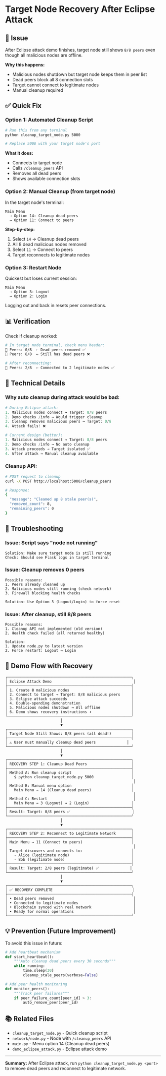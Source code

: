 # Target Node Recovery After Eclipse Attack

## 🐛 Issue

After Eclipse attack demo finishes, target node still shows `8/8 peers` even though all malicious nodes are offline.

**Why this happens:**
- Malicious nodes shutdown but target node keeps them in peer list
- Dead peers block all 8 connection slots
- Target cannot connect to legitimate nodes
- Manual cleanup required

## ✅ Quick Fix

### **Option 1: Automated Cleanup Script**

```bash
# Run this from any terminal
python cleanup_target_node.py 5000

# Replace 5000 with your target node's port
```

**What it does:**
- Connects to target node
- Calls `/cleanup_peers` API
- Removes all dead peers
- Shows available connection slots

### **Option 2: Manual Cleanup (from target node)**

In the target node's terminal:

```
Main Menu
  → Option 14: Cleanup dead peers
  → Option 11: Connect to peers
```

**Step-by-step:**
1. Select `14` → Cleanup dead peers
2. All 8 dead malicious nodes removed
3. Select `11` → Connect to peers
4. Target reconnects to legitimate nodes

### **Option 3: Restart Node**

Quickest but loses current session:

```
Main Menu
  → Option 3: Logout
  → Option 2: Login
```

Logging out and back in resets peer connections.

## 📊 Verification

Check if cleanup worked:

```bash
# In target node terminal, check menu header:
👥 Peers: 0/8  ← Dead peers removed ✅
👥 Peers: 8/8  ← Still has dead peers ❌

# After reconnecting:
👥 Peers: 2/8  ← Connected to 2 legitimate nodes ✅
```

## 🔧 Technical Details

### Why auto cleanup during attack would be bad:

```python
# During Eclipse attack:
1. Malicious nodes connect → Target: 8/8 peers
2. Demo checks /info → Would trigger cleanup
3. Cleanup removes malicious peers → Target: 0/8
4. Attack fails! ❌

# Current design (better):
1. Malicious nodes connect → Target: 8/8 peers
2. Demo checks /info → No auto cleanup
3. Attack proceeds → Target isolated ✅
4. After attack → Manual cleanup available
```

### Cleanup API:

```bash
# POST request to cleanup
curl -X POST http://localhost:5000/cleanup_peers

# Response:
{
  "message": "Cleaned up 8 stale peer(s)",
  "removed_count": 8,
  "remaining_peers": 0
}
```

## 🎯 Troubleshooting

### Issue: Script says "node not running"

```
Solution: Make sure target node is still running
Check: Should see Flask logs in target terminal
```

### Issue: Cleanup removes 0 peers

```
Possible reasons:
1. Peers already cleaned up
2. Malicious nodes still running (check network)
3. Firewall blocking health checks

Solution: Use Option 3 (Logout/Login) to force reset
```

### Issue: After cleanup, still 8/8 peers

```
Possible reasons:
1. Cleanup API not implemented (old version)
2. Health check failed (all returned healthy)

Solution:
1. Update node.py to latest version
2. Force restart: Logout → Login
```

## 📝 Demo Flow with Recovery

```
┌────────────────────────────────────────────────────────┐
│ Eclipse Attack Demo                                     │
├────────────────────────────────────────────────────────┤
│ 1. Create 8 malicious nodes                            │
│ 2. Connect to target → Target: 8/8 malicious peers     │
│ 3. Eclipse attack succeeds                             │
│ 4. Double-spending demonstration                       │
│ 5. Malicious nodes shutdown → All offline              │
│ 6. Demo shows recovery instructions ⬇                  │
└────────────────────────────────────────────────────────┘
                         │
                         ▼
┌────────────────────────────────────────────────────────┐
│ Target Node Still Shows: 8/8 peers (all dead!)         │
├────────────────────────────────────────────────────────┤
│ ⚠️ User must manually cleanup dead peers              │
└────────────────────────────────────────────────────────┘
                         │
                         ▼
┌────────────────────────────────────────────────────────┐
│ RECOVERY STEP 1: Cleanup Dead Peers                    │
├────────────────────────────────────────────────────────┤
│ Method A: Run cleanup script                           │
│   $ python cleanup_target_node.py 5000                 │
│                                                         │
│ Method B: Manual menu option                           │
│   Main Menu → 14 (Cleanup dead peers)                  │
│                                                         │
│ Method C: Restart                                       │
│   Main Menu → 3 (Logout) → 2 (Login)                   │
├────────────────────────────────────────────────────────┤
│ Result: Target: 0/8 peers ✅                            │
└────────────────────────────────────────────────────────┘
                         │
                         ▼
┌────────────────────────────────────────────────────────┐
│ RECOVERY STEP 2: Reconnect to Legitimate Network       │
├────────────────────────────────────────────────────────┤
│ Main Menu → 11 (Connect to peers)                      │
│                                                         │
│ Target discovers and connects to:                      │
│   - Alice (legitimate node)                            │
│   - Bob (legitimate node)                              │
├────────────────────────────────────────────────────────┤
│ Result: Target: 2/8 peers (legitimate) ✅              │
└────────────────────────────────────────────────────────┘
                         │
                         ▼
┌────────────────────────────────────────────────────────┐
│ ✅ RECOVERY COMPLETE                                    │
├────────────────────────────────────────────────────────┤
│ • Dead peers removed                                    │
│ • Connected to legitimate nodes                         │
│ • Blockchain synced with real network                   │
│ • Ready for normal operations                           │
└────────────────────────────────────────────────────────┘
```

## 💡 Prevention (Future Improvement)

To avoid this issue in future:

```python
# Add heartbeat mechanism
def start_heartbeat():
    """Auto cleanup dead peers every 30 seconds"""
    while running:
        time.sleep(30)
        cleanup_stale_peers(verbose=False)

# Add peer health monitoring
def monitor_peers():
    """Track peer failures"""
    if peer_failure_count[peer_id] > 3:
        auto_remove_peer(peer_id)
```

## 📚 Related Files

- `cleanup_target_node.py` - Quick cleanup script
- `network/node.py` - Node with `/cleanup_peers` API
- `main.py` - Menu option 14 (Cleanup dead peers)
- `demo_eclipse_attack.py` - Eclipse attack demo

---

**Summary:** After Eclipse attack, run `python cleanup_target_node.py <port>` to remove dead peers and reconnect to legitimate network.
